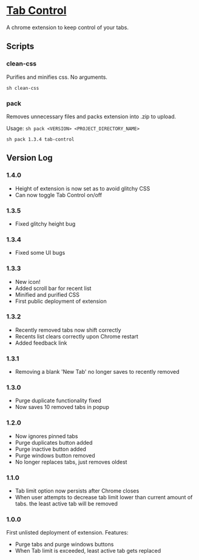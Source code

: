 # [Tab Control](https://chrome.google.com/webstore/detail/tab-control/hheohnanbmmjfpnpgcejpnabbnjhbhip)

A chrome extension to keep control of your tabs.

## Scripts

### clean-css

Purifies and minifies css. No arguments.
```
sh clean-css
```

### pack

Removes unnecessary files and packs extension into .zip to upload.

Usage: `sh pack <VERSION> <PROJECT_DIRECTORY_NAME>`
```
sh pack 1.3.4 tab-control
```

## Version Log

### 1.4.0
- Height of extension is now set as to avoid glitchy CSS
- Can now toggle Tab Control on/off

### 1.3.5
- Fixed glitchy height bug

### 1.3.4
- Fixed some UI bugs

### 1.3.3
- New icon!
- Added scroll bar for recent list
- Minified and purified CSS
- First public deployment of extension

### 1.3.2
- Recently removed tabs now shift correctly
- Recents list clears correctly upon Chrome restart
- Added feedback link

### 1.3.1
- Removing a blank 'New Tab' no longer saves to recently removed

### 1.3.0
- Purge duplicate functionality fixed
- Now saves 10 removed tabs in popup

### 1.2.0
- Now ignores pinned tabs
- Purge duplicates button added
- Purge inactive button added
- Purge windows button removed
- No longer replaces tabs, just removes oldest

### 1.1.0
- Tab limit option now persists after Chrome closes
- When user attempts to decrease tab limit lower than current amount of tabs.
  the least active tab will be removed

### 1.0.0
First unlisted deployment of extension. Features:
- Purge tabs and purge windows buttons
- When Tab limit is exceeded, least active tab gets replaced
